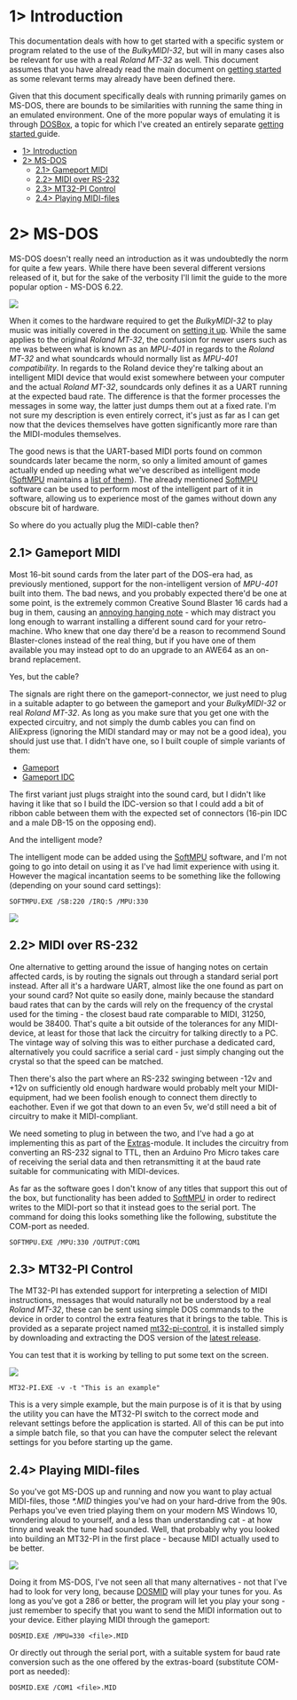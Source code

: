 # 1> Introduction
This documentation deals with how to get started with a specific system or program related to the use of the *BulkyMIDI-32*, but will in many cases also be relevant for use with a real *Roland MT-32* as well. This document assumes that you have already read the main document on [getting started](https://github.com/tebl/BulkyMIDI-32/blob/main/documentation/getting_started.md) as some relevant terms may already have been defined there.

Given that this document specifically deals with running primarily games on MS-DOS, there are bounds to be similarities with running the same thing in an emulated environment. One of the more popular ways of emulating it is through [DOSBox](https://www.dosbox.com/), a topic for which I've created an entirely separate [getting started ](https://github.com/tebl/BulkyMIDI-32/blob/main/documentation/getting_started_dosbox.md) guide.

- [1> Introduction](#1-introduction)
- [2> MS-DOS](#2-ms-dos)
  - [2.1> Gameport MIDI](#21-gameport-midi)
  - [2.2> MIDI over RS-232](#22-midi-over-rs-232)
  - [2.3> MT32-PI Control](#23-mt32-pi-control)
  - [2.4> Playing MIDI-files](#24-playing-midi-files)

# 2> MS-DOS
MS-DOS doesn't really need an introduction as it was undoubtedly the norm for quite a few years. While there have been several different versions released of it, but for the sake of the verbosity I'll limit the guide to the more popular option - MS-DOS 6.22.

![](https://github.com/tebl/BulkyMIDI-32/raw/main/gallery/2022-08-10%2001.40.53.jpg)

When it comes to the hardware required to get the *BulkyMIDI-32* to play music was initially covered in the document on [setting it up](https://github.com/tebl/BulkyMIDI-32/blob/main/documentation/setting_it_up.md#11-basic-information). While the same applies to the original *Roland MT-32*, the confusion for newer users such as me was between what is known as an *MPU-401* in regards to the *Roland MT-32* and what soundcards whould normally list as *MPU-401 compatibility*. In regards to the Roland device they're talking about an intelligent MIDI device that would exist somewhere between your computer and the actual *Roland MT-32*, soundcards only defines it as a UART running at the expected baud rate. The difference is that the former processes the messages in some way, the latter just dumps them out at a fixed rate. I'm not sure my description is even entirely correct, it's just as far as I can get now that the devices themselves have gotten significantly more rare than the MIDI-modules themselves.

The good news is that the UART-based MIDI ports found on common soundcards later became the norm, so only a limited amount of games actually ended up needing what we've described as intelligent mode ([SoftMPU](https://github.com/bjt42/softmpu) maintains a [list of them](https://github.com/bjt42/softmpu/wiki/Compatible-Intelligent-Mode-Games)). The already mentioned [SoftMPU](https://github.com/bjt42/softmpu) software can be used to perform most of the intelligent part of it in software, allowing us to experience most of the games without down any obscure bit of hardware. 

So where do you actually plug the MIDI-cable then?

## 2.1> Gameport MIDI
Most 16-bit sound cards from the later part of the DOS-era had, as previously mentioned, support for the non-intelligent version of *MPU-401* built into them. The bad news, and you probably expected there'd be one at some point, is the extremely common Creative Sound Blaster 16 cards had a bug in them, causing an [annoying hanging note](https://www.vogonswiki.com/index.php/Hanging_note_bug) - which may distract you long enough to warrant installing a different sound card for your retro-machine. Who knew that one day there'd be a reason to recommend Sound Blaster-clones instead of the real thing, but if you have one of them available you may instead opt to do an upgrade to an AWE64 as an on-brand replacement.

Yes, but the cable?

The signals are right there on the gameport-connector, we just need to plug in a suitable adapter to go between the gameport and your *BulkyMIDI-32* or real *Roland MT-32*. As long as you make sure that you get one with the expected circuitry, and not simply the dumb cables you can find on AliExpress (ignoring the MIDI standard may or may not be a good idea), you should just use that. I didn't have one, so I built couple of simple variants of them:
- [Gameport](https://github.com/tebl/BulkyMIDI-32/tree/main/adapters/BulkyMIDI-32%20Gameport)
- [Gameport IDC](https://github.com/tebl/BulkyMIDI-32/tree/main/adapters/BulkyMIDI-32%20Gameport%20IDC)

The first variant just plugs straight into the sound card, but I didn't like having it like that so I build the IDC-version so that I could add a bit of ribbon cable between them with the expected set of connectors (16-pin IDC and a male DB-15 on the opposing end).

And the intelligent mode?

The intelligent mode can be added using the [SoftMPU](https://github.com/bjt42/softmpu) software, and I'm not going to go into detail on using it as I've had limit experience with using it. However the magical incantation seems to be something like the following (depending on your sound card settings):
```
SOFTMPU.EXE /SB:220 /IRQ:5 /MPU:330
```
![](https://github.com/tebl/BulkyMIDI-32/raw/main/gallery/2022-08-10%2000.32.09.jpg)

## 2.2> MIDI over RS-232
One alternative to getting around the issue of hanging notes on certain affected cards, is by routing the signals out through a standard serial port instead. After all it's a hardware UART, almost like the one found as part on your sound card? Not quite so easily done, mainly because the standard baud rates that can by the cards will rely on the frequency of the crystal used for the timing - the closest baud rate comparable to MIDI, 31250, would be 38400. That's quite a bit outside of the tolerances for any MIDI-device, at least for those that lack the circuitry for talking directly to a PC. The vintage way of solving this was to either purchase a dedicated card, alternatively you could sacrifice a serial card - just simply changing out the crystal so that the speed can be matched. 

Then there's also the part where an RS-232 swinging between -12v and +12v on sufficiently old enough hardware would probably melt your MIDI-equipment, had we been foolish enough to connect them directly to eachother. Even if we got that down to an even 5v, we'd still need a bit of circuitry to make it MIDI-compliant.

We need someting to plug in between the two, and I've had a go at implementing this as part of the [Extras](https://github.com/tebl/BulkyMIDI-32/tree/main/BulkyMIDI-32%20Extras)-module. It includes the circuitry from converting an RS-232 signal to TTL, then an Arduino Pro Micro takes care of receiving the serial data and then retransmitting it at the baud rate suitable for communicating with MIDI-devices.

As far as the software goes I don't know of any titles that support this out of the box, but functionality has been added to [SoftMPU](https://github.com/bjt42/softmpu) in order to redirect writes to the MIDI-port so that it instead goes to the serial port. The command for doing this looks something like the following, substitute the COM-port as needed.

```
SOFTMPU.EXE /MPU:330 /OUTPUT:COM1
```

## 2.3> MT32-PI Control
The MT32-PI has extended support for interpreting a selection of MIDI instructions, messages that would naturally not be understood by a real *Roland MT-32*, these can be sent using simple DOS commands to the device in order to control the extra features that it brings to the table. This is provided as a separate project named [mt32-pi-control](https://github.com/gmcn42/mt32-pi-control), it is installed simply by downloading and extracting the DOS version of the [latest release](https://github.com/gmcn42/mt32-pi-control/releases).

You can test that it is working by telling to put some text on the screen.

![](https://github.com/tebl/BulkyMIDI-32/raw/main/gallery/dosbox_mt32_020.png)
```
MT32-PI.EXE -v -t "This is an example"
```

This is a very simple example, but the main purpose is of it is that by using the utility you can have the MT32-PI switch to the correct mode and relevant settings before the application is started. All of this can be put into a simple batch file, so that you can have the computer select the relevant settings for you before starting up the game.

## 2.4> Playing MIDI-files
So you've got MS-DOS up and running and now you want to play actual MIDI-files, those *\*.MID* thingies you've had on your hard-drive from the 90s. Perhaps you've even tried playing them on your modern MS Windows 10, wondering aloud to yourself, and a less than understanding cat - at how tinny and weak the tune had sounded. Well, that probably why you looked into building an MT32-PI in the first place - because MIDI actually used to be better.

![](https://github.com/tebl/BulkyMIDI-32/raw/main/gallery/dosbox_dosmid_002.png)

Doing it from MS-DOS, I've not seen all that many alternatives - not that I've had to look for very long, because [DOSMID](http://dosmid.sourceforge.net/) will play your tunes for you. As long as you've got a 286 or better, the program will let you play your song - just remember to specify that you want to send the MIDI information out to your device. Either playing MIDI through the gameport:
```
DOSMID.EXE /MPU=330 <file>.MID
```
Or directly out through the serial port, with a suitable system for baud rate conversion such as the one offered by the extras-board (substitute COM-port as needed):
```
DOSMID.EXE /COM1 <file>.MID
```


